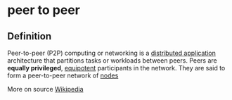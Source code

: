 # peer to peer
## Definition

Peer-to-peer (P2P) computing or networking is a [distributed application](https://en.wikipedia.org/wiki/Distributed_application) architecture that partitions tasks or workloads between peers. Peers are **equally privileged**, [equipotent](https://en.wikipedia.org/wiki/Equipotent) participants in the network. They are said to form a peer-to-peer network of [nodes](https://en.wikipedia.org/wiki/Node_(networking))

More on source [Wikipedia](https://en.wikipedia.org/wiki/Peer-to-peer) 